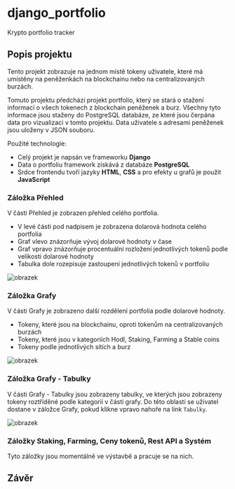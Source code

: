 # django_portfolio
Krypto portfolio tracker

## Popis projektu
Tento projekt zobrazuje na jednom místě tokeny uživatele, které má umístěny na peněženkách na blockchainu nebo na centralizovaných burzách.

Tomuto projektu předchází projekt portfolio, který se stará o stažení informací o všech tokenech z blockchain peněženek a burz. 
Všechny tyto informace jsou staženy do PostgreSQL databáze, ze které jsou čerpána data pro vizualizaci v tomto projektu. 
Data uživatele s adresami peněženek jsou uloženy v JSON souboru.

Použité technologie: <br>
- Celý projekt je napsán ve frameworku <b>Django</b>
- Data o portfoliu framework získává z databáze <b>PostgreSQL</b>
- Srdce frontendu tvoří jazyky <b>HTML</b>, <b>CSS</b> a pro efekty u grafů je použit <b>JavaScript</b>

### Záložka Přehled
V části Přehled je zobrazen přehled celého portfolia. <br>
- V levé části pod nadpisem je zobrazena dolarová hodnota celého portfolia
- Graf vlevo znázorňuje vývoj dolarové hodnoty v čase
- Graf vpravo znázorňuje procentuální rozložení jednotlivých tokenů podle velikosti dolarové hodnoty
- Tabulka dole rozepisuje zastoupení jednotlivých tokenů v portfoliu

![obrazek](https://user-images.githubusercontent.com/106346624/222254316-451a65f6-1e95-4f8a-af1a-55af17c2f102.png)

### Záložka Grafy
V části Grafy je zobrazeno další rozdělení portfolia podle dolarové hodnoty. <br>
- Tokeny, které jsou na blockchainu, oproti tokenům na centralizovaných burzách
- Tokeny, které jsou v kategoriích Hodl, Staking, Farming a Stable coins
- Tokeny podle jednotlivých sítích a burz

![obrazek](https://user-images.githubusercontent.com/106346624/222254638-a5c24bd5-9910-4ae3-a7a8-1c7d25cd5bc4.png)

### Záložka Grafy - Tabulky
V části Grafy - Tabulky jsou zobrazeny tabulky, ve kterých jsou zobrazeny tokeny roztříděné podle kategorií v části grafy. Do této oblasti se uživatel dostane v záložce
Grafy, pokud klikne vpravo nahoře na link ```Tabulky```. 

![obrazek](https://user-images.githubusercontent.com/106346624/222255074-17f3f722-200f-46d5-83f7-b8144f1b0a9b.png)

### Záložky Staking, Farming, Ceny tokenů, Rest API a Systém
Tyto záložky jsou momentálně ve výstavbě a pracuje se na nich. 

## Závěr
